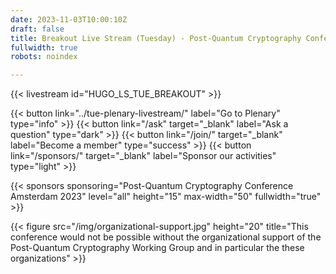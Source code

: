 ```yaml
---
date: 2023-11-03T10:00:10Z
draft: false
title: Breakout Live Stream (Tuesday) - Post-Quantum Cryptography Conference - Amsterdam
fullwidth: true
robots: noindex

---
```


{{< livestream id="HUGO_LS_TUE_BREAKOUT" >}}

{{< button link="../tue-plenary-livestream/" label="Go to Plenary" type="info" >}} 
{{< button link="/ask" target="_blank" label="Ask a question" type="dark" >}} 
{{< button link="/join/" target="_blank" label="Become a member" type="success" >}} 
{{< button link="/sponsors/" target="_blank" label="Sponsor our activities" type="light" >}}

{{< sponsors sponsoring="Post-Quantum Cryptography Conference Amsterdam 2023" level="all" height="15" max-width="50" fullwidth="true" >}}

{{< figure src="/img/organizational-support.jpg" height="20" title="This conference would not be possible without the organizational support of the Post-Quantum Cryptography Working Group and in particular the these organizations" >}}
